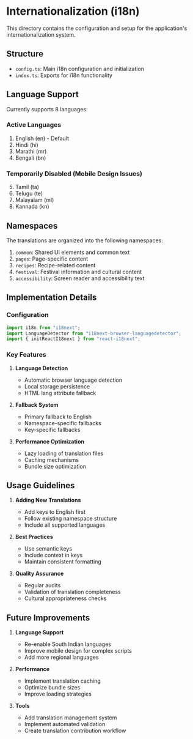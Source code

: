 # Internationalization (i18n)

This directory contains the configuration and setup for the application's internationalization system.

## Structure

- `config.ts`: Main i18n configuration and initialization
- `index.ts`: Exports for i18n functionality

## Language Support

Currently supports 8 languages:

### Active Languages

1. English (en) - Default
2. Hindi (hi)
3. Marathi (mr)
4. Bengali (bn)

### Temporarily Disabled (Mobile Design Issues)

5. Tamil (ta)
6. Telugu (te)
7. Malayalam (ml)
8. Kannada (kn)

## Namespaces

The translations are organized into the following namespaces:

1. `common`: Shared UI elements and common text
2. `pages`: Page-specific content
3. `recipes`: Recipe-related content
4. `festival`: Festival information and cultural content
5. `accessibility`: Screen reader and accessibility text

## Implementation Details

### Configuration

```typescript
import i18n from "i18next";
import LanguageDetector from "i18next-browser-languagedetector";
import { initReactI18next } from "react-i18next";
```

### Key Features

1. **Language Detection**

   - Automatic browser language detection
   - Local storage persistence
   - HTML lang attribute fallback

2. **Fallback System**

   - Primary fallback to English
   - Namespace-specific fallbacks
   - Key-specific fallbacks

3. **Performance Optimization**
   - Lazy loading of translation files
   - Caching mechanisms
   - Bundle size optimization

## Usage Guidelines

1. **Adding New Translations**

   - Add keys to English first
   - Follow existing namespace structure
   - Include all supported languages

2. **Best Practices**

   - Use semantic keys
   - Include context in keys
   - Maintain consistent formatting

3. **Quality Assurance**
   - Regular audits
   - Validation of translation completeness
   - Cultural appropriateness checks

## Future Improvements

1. **Language Support**

   - Re-enable South Indian languages
   - Improve mobile design for complex scripts
   - Add more regional languages

2. **Performance**

   - Implement translation caching
   - Optimize bundle sizes
   - Improve loading strategies

3. **Tools**
   - Add translation management system
   - Implement automated validation
   - Create translation contribution workflow
